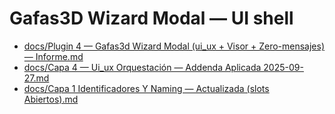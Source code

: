 # Gafas3D Wizard Modal — UI shell

- [docs/Plugin 4 — Gafas3d Wizard Modal (ui_ux + Visor + Zero-mensajes) — Informe.md](../docs/plugin-4-gafas3d-wizard-modal.md)
- [docs/Capa 4 — Ui_ux Orquestación — Addenda Aplicada 2025-09-27.md](../docs/Capa%204%20%E2%80%94%20Ui_ux%20Orquestaci%C3%B3n%20%E2%80%94%20Addenda%20Aplicada%202025-09-27.md)
- [docs/Capa 1 Identificadores Y Naming — Actualizada (slots Abiertos).md](../docs/Capa%201%20Identificadores%20Y%20Naming%20%E2%80%94%20Actualizada%20(slots%20Abiertos).md)

